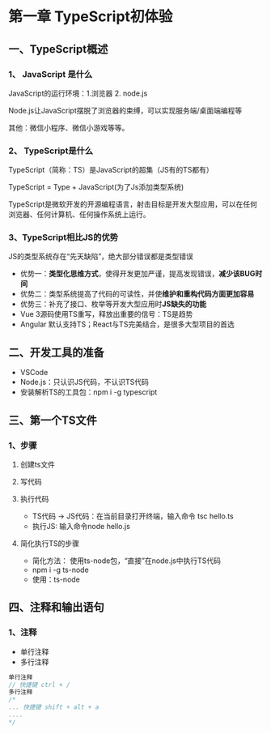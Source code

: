 # 第一章 TypeScript初体验

## 一、TypeScript概述

### 1、 JavaScript 是什么

JavaScript的运行环境：1.浏览器  2. node.js

Node.js让JavaScript摆脱了浏览器的束缚，可以实现服务端/桌面端编程等

其他：微信小程序、微信小游戏等等。

### 2、 TypeScript是什么

TypeScript（简称：TS）是JavaScript的超集（JS有的TS都有）

TypeScript = Type + JavaScript(为了Js添加类型系统)

TypeScript是微软开发的开源编程语言，射击目标是开发大型应用，可以在任何浏览器、任何计算机、任何操作系统上运行。

### 3、TypeScript相比JS的优势

JS的类型系统存在“先天缺陷”，绝大部分错误都是类型错误

- 优势一：**类型化思维方式**，使得开发更加严谨，提高发现错误，**减少该BUG时间**
- 优势二：类型系统提高了代码的可读性，并使**维护和重构代码方面更加容易**
- 优势三：补充了接口、枚举等开发大型应用时**JS缺失的功能**
- Vue 3源码使用TS重写，释放出重要的信号：TS是趋势
- Angular 默认支持TS；React与TS完美结合，是很多大型项目的首选

## 二、开发工具的准备

- VSCode
- Node.js：只认识JS代码，不认识TS代码
- 安装解析TS的工具包：npm i -g typescript

## 三、第一个TS文件

### 1、步骤

1. 创建ts文件
2. 写代码
3. 执行代码
   - TS代码 -> JS代码：在当前目录打开终端，输入命令 tsc hello.ts
   - 执行JS: 输入命令node hello.js

4. 简化执行TS的步骤
   - 简化方法： 使用ts-node包，“直接”在node.js中执行TS代码
   - npm i -g ts-node
   - 使用：ts-node

## 四、注释和输出语句

### 1、注释

- 单行注释
- 多行注释

```node.js
单行注释
// 快捷键 ctrl + /
多行注释
/*
... 快捷键 shift + alt + a
....
*/
```

